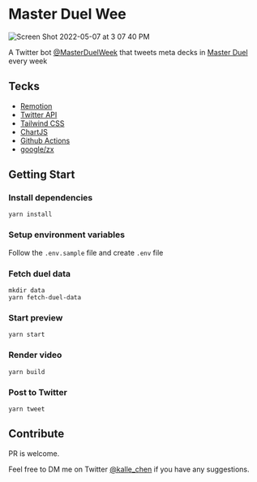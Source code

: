 # Master Duel Wee

![Screen Shot 2022-05-07 at 3 07 40 PM](https://user-images.githubusercontent.com/48475056/167243761-7aa8a577-fd84-4351-ace5-707ac3ea6a68.png)

A Twitter bot [@MasterDuelWeek](https://twitter.com/masterduelweek) that tweets meta decks in [Master Duel](https://www.konami.com/yugioh/masterduel/us/en/) every week

## Tecks

- [Remotion](https://www.remotion.dev/)
- [Twitter API](https://developer.twitter.com/en/docs/twitter-api)
- [Tailwind CSS](https://tailwindcss.com/)
- [ChartJS](https://www.chartjs.org/)
- [Github Actions](https://github.com/features/actions)
- [google/zx](https://github.com/google/zx)

## Getting Start

### Install dependencies

```console
yarn install
```

### Setup environment variables

Follow the `.env.sample` file and create `.env` file


### Fetch duel data

```console
mkdir data
yarn fetch-duel-data
```

### Start preview

```console
yarn start
```

### Render video

```console
yarn build
```

### Post to Twitter

```
yarn tweet
```

## Contribute

PR is welcome.

Feel free to DM me on Twitter [@kalle_chen](https://twitter.com/kalle_chen) if you have any suggestions.
